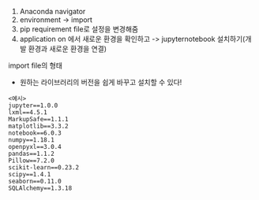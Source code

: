 1. Anaconda navigator
2. environment -> import
3. pip requirement file로 설정을 변경해줌
4. application on 에서 새로운 환경을 확인하고 -> jupyternotebook 설치하기(개발 환경과 새로운 환경을 연결)

import file의 형태 
- 원하는 라이브러리의 버전을 쉽게 바꾸고 설치할 수 있다!
```
<예시>
jupyter==1.0.0
lxml==4.5.1
MarkupSafe==1.1.1
matplotlib==3.3.2
notebook==6.0.3
numpy==1.18.1
openpyxl==3.0.4
pandas==1.1.2
Pillow==7.2.0
scikit-learn==0.23.2
scipy==1.4.1
seaborn==0.11.0
SQLAlchemy==1.3.18
```

